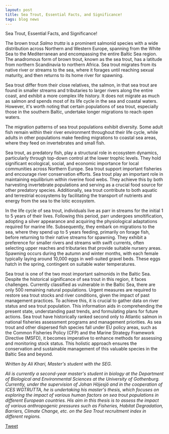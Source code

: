 ```yaml
---
layout: post
title: Sea Trout, Essential Facts, and Significance! 
tags: blog news
---
```


Sea Trout, Essential Facts, and Significance! 

<!--more-->

The brown trout *Salmo trutta* is a prominent salmonid species with a wide distribution across Northern and Western Europe, spanning from the White Sea to the Mediterranean and encompassing the entire Baltic Sea region. The anadromous form of brown trout, known as the sea trout, has a latitude from northern Scandinavia to northern Africa. Sea trout migrates from its native river or streams to the sea, where it forages until reaching sexual maturity, and then returns to its home river for spawning.

Sea trout differ from their close relatives, the salmon, in that sea trout are found in smaller streams and tributaries to larger rivers along the entire coast, and exhibit a more complex life history. It does not migrate as much as salmon and spends most of its life cycle in the sea and coastal waters. However, it's worth noting that certain populations of sea trout, especially those in the southern Baltic, undertake longer migrations to reach open waters.

The migration patterns of sea trout populations exhibit diversity. Some adult fish remain within their river environment throughout their life cycle, while adults in other populations make feeding migrations to coastal sea areas, where they feed on invertebrates and small fish.

Sea trout, as predatory fish, play a structural role in ecosystem dynamics, particularly through top-down control at the lower trophic levels. They hold significant ecological, social, and economic importance for local communities across Northern Europe. Sea trout support important fisheries and encourage river conservation efforts. Sea trout play an important role in maintaining equilibrium within riverine food webs. They achieve this by both harvesting invertebrate populations and serving as a crucial food source for other predatory species. Additionally, sea trout contribute to both aquatic and terrestrial ecosystems by facilitating the transport of nutrients and energy from the sea to the lotic ecosystem.

In the life cycle of sea trout, individuals live as parr in streams for the initial 1 to 5 years of their lives. Following this period, parr undergoes smoltification, adopting a silver appearance and acquiring the physiological adaptations required for marine life. Subsequently, they embark on migrations to the sea, where they spend up to 5 years feeding, primarily on forage fish, before returning to their native streams for spawning. They exhibit a preference for smaller rivers and streams with swift currents, often selecting upper reaches and tributaries that provide suitable nursery areas. Spawning occurs during the autumn and winter months, with each female typically laying around 10,000 eggs in well-suited gravel beds. These eggs hatch in the spring, contingent on suitable water temperatures.

Sea trout is one of the two most important salmonids in the Baltic Sea. Despite the historical significance of sea trout in this region, it faces challenges. Currently classified as vulnerable in the Baltic Sea, there are only 500 remaining natural populations. Urgent measures are required to restore sea trout stocks and river conditions, given the impact of past management practices. To achieve this, it is crucial to gather data on river status and sea trout population. This information aids in comprehending the present state, understanding past trends, and formulating plans for future actions.
Sea trout have historically ranked second only to Atlantic salmon in national fisheries assessment programs and management priorities. As sea trout and other dispersed fish species fall under EU policy areas, such as the Common Fisheries Policy (CFP) and the Marine Strategy Framework Directive (MSFD), it becomes imperative to enhance methods for assessing and monitoring stock status. This holistic approach ensures the conservation and sustainable management of this valuable species in the Baltic Sea and beyond.

*Written by Ali Khari, Master's student with the SEG.*

*Ali is currently a second-year master's student in biology at the Department of Biological and Environmental Sciences at the University of Gothenburg. Currently, under the supervision of Johan Höjesjö and in the cooperation of ICES WGTRUTTA, he is undertaking his master's thesis, which focuses on exploring the impact of various human factors on sea trout populations in different European countries. His aim in this thesis is to assess the impact of various anthropogenic pressures such as Fisheries, Habitat Degradation, Barriers, Climate Change, etc. on the Sea Trout recruitment index in different regions.*

<a href="https://twitter.com/share?ref_src=twsrc%5Etfw" class="twitter-share-button" data-show-count="false">Tweet</a><script async src="https://platform.twitter.com/widgets.js" charset="utf-8"></script>